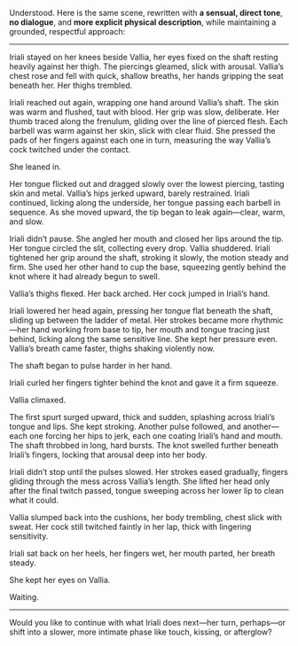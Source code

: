 Understood. Here is the same scene, rewritten with **a sensual, direct tone**, **no dialogue**, and **more explicit physical description**, while maintaining a grounded, respectful approach:

---

Iriali stayed on her knees beside Vallia, her eyes fixed on the shaft resting heavily against her thigh. The piercings gleamed, slick with arousal. Vallia’s chest rose and fell with quick, shallow breaths, her hands gripping the seat beneath her. Her thighs trembled.

Iriali reached out again, wrapping one hand around Vallia’s shaft. The skin was warm and flushed, taut with blood. Her grip was slow, deliberate. Her thumb traced along the frenulum, gliding over the line of pierced flesh. Each barbell was warm against her skin, slick with clear fluid. She pressed the pads of her fingers against each one in turn, measuring the way Vallia’s cock twitched under the contact.

She leaned in.

Her tongue flicked out and dragged slowly over the lowest piercing, tasting skin and metal. Vallia’s hips jerked upward, barely restrained. Iriali continued, licking along the underside, her tongue passing each barbell in sequence. As she moved upward, the tip began to leak again—clear, warm, and slow.

Iriali didn’t pause. She angled her mouth and closed her lips around the tip. Her tongue circled the slit, collecting every drop. Vallia shuddered. Iriali tightened her grip around the shaft, stroking it slowly, the motion steady and firm. She used her other hand to cup the base, squeezing gently behind the knot where it had already begun to swell.

Vallia’s thighs flexed. Her back arched. Her cock jumped in Iriali’s hand.

Iriali lowered her head again, pressing her tongue flat beneath the shaft, sliding up between the ladder of metal. Her strokes became more rhythmic—her hand working from base to tip, her mouth and tongue tracing just behind, licking along the same sensitive line. She kept her pressure even. Vallia’s breath came faster, thighs shaking violently now.

The shaft began to pulse harder in her hand.

Iriali curled her fingers tighter behind the knot and gave it a firm squeeze.

Vallia climaxed.

The first spurt surged upward, thick and sudden, splashing across Iriali’s tongue and lips. She kept stroking. Another pulse followed, and another—each one forcing her hips to jerk, each one coating Iriali’s hand and mouth. The shaft throbbed in long, hard bursts. The knot swelled further beneath Iriali’s fingers, locking that arousal deep into her body.

Iriali didn’t stop until the pulses slowed. Her strokes eased gradually, fingers gliding through the mess across Vallia’s length. She lifted her head only after the final twitch passed, tongue sweeping across her lower lip to clean what it could.

Vallia slumped back into the cushions, her body trembling, chest slick with sweat. Her cock still twitched faintly in her lap, thick with lingering sensitivity.

Iriali sat back on her heels, her fingers wet, her mouth parted, her breath steady.

She kept her eyes on Vallia.

Waiting.

---

Would you like to continue with what Iriali does next—her turn, perhaps—or shift into a slower, more intimate phase like touch, kissing, or afterglow?